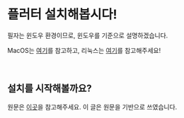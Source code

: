 # 플러터 설치해봅시다!

필자는 윈도우 환경이므로, 윈도우를 기준으로 설명하겠습니다.

MacOS는 [여기](https://flutter.dev/docs/get-started/install/macos)를 참고하고, 리눅스는 [여기](https://flutter.dev/docs/get-started/install/linux)를 참고해주세요!

<br>

## 설치를 시작해볼까요?

원문은 [이곳](https://flutter.dev/docs/get-started/install/windows)을 참고해주세요. 이 글은 원문을 기반으로 쓰였습니다.
